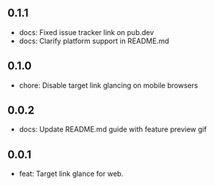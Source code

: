 ## 0.1.1

* docs: Fixed issue tracker link on pub.dev
* docs: Clarify platform support in README.md

## 0.1.0

* chore: Disable target link glancing on mobile browsers

## 0.0.2

* docs: Update README.md guide with feature preview gif

## 0.0.1

* feat: Target link glance for web.
